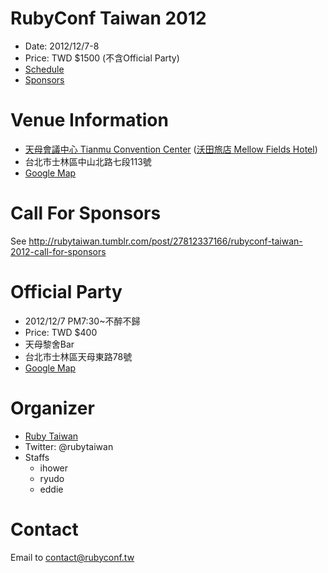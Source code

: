 RubyConf Taiwan 2012 
==

* Date: 2012/12/7-8
* Price: TWD $1500 (不含Official Party)
* [Schedule](https://github.com/rubytaiwan/rubyconf.tw/blob/master/2012/speakers/schedule.md)
* [Sponsors](https://github.com/rubytaiwan/rubyconf.tw/blob/master/2012/sponsors/sponsors.txt)


Venue Information
===

* [天母會議中心 Tianmu Convention Center](http://domain.ntifo.meworks.cc/page.aspx?no=101091218175935229) ([沃田旅店 Mellow Fields Hotel](https://www.facebook.com/MellowFieldsHotel))
* 台北市士林區中山北路七段113號
* [Google Map](https://maps.google.com/maps?q=%E5%8F%B0%E5%8C%97%E5%B8%82%E5%A3%AB%E6%9E%97%E5%8D%80%E4%B8%AD%E5%B1%B1%E5%8C%97%E8%B7%AF%E4%B8%83%E6%AE%B5113%E8%99%9F&hl=zh-TW&ie=UTF8&sll=19.228177,-23.027344&sspn=67.759997,72.861328&hnear=111%E5%8F%B0%E7%81%A3%E5%8F%B0%E5%8C%97%E5%B8%82%E5%A3%AB%E6%9E%97%E5%8D%80%E4%B8%AD%E5%B1%B1%E5%8C%97%E8%B7%AF%E4%B8%83%E6%AE%B5113%E8%99%9F&t=m&z=17)
 

Call For Sponsors
===

See http://rubytaiwan.tumblr.com/post/27812337166/rubyconf-taiwan-2012-call-for-sponsors

Official Party
===

* 2012/12/7 PM7:30~不醉不歸
* Price: TWD $400
* 天母黎舍Bar
* 台北市士林區天母東路78號
* [Google Map](https://maps.google.com/maps?q=%E5%8F%B0%E5%8C%97%E5%B8%82%E5%A3%AB%E6%9E%97%E5%8D%80%E5%A4%A9%E6%AF%8D%E6%9D%B1%E8%B7%AF78%E8%99%9F&hl=zh-TW&ie=UTF8&ll=25.118049,121.535193&spn=0.008383,0.008894&sll=25.1224,121.531654&sspn=0.008383,0.008894&hnear=111%E5%8F%B0%E7%81%A3%E5%8F%B0%E5%8C%97%E5%B8%82%E5%A3%AB%E6%9E%97%E5%8D%80%E5%A4%A9%E6%AF%8D%E6%9D%B1%E8%B7%AF78%E8%99%9F&t=m&z=17)
 
Organizer
===

* [Ruby Taiwan](http://ruby.tw)
* Twitter: @rubytaiwan
* Staffs
  * ihower
  * ryudo
  * eddie

Contact
===

Email to contact@rubyconf.tw
